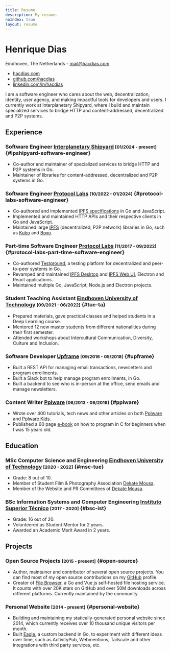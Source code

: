 ```yaml
---
title: Resume
description: My resume.
noIndex: true
layout: resume
---
```


<!--more-->

<div id="resume-header">
  <div>

  # Henrique Dias

  Eindhoven, The Netherlands - [mail@hacdias.com](mailto:mail@hacdias.com)

  </div>

  - [hacdias.com](https://hacdias.com)
  - [github.com/hacdias][GitHub]
  - [linkedin.com/in/hacdias](https://www.linkedin.com/in/hacdias/)

</div>

I am a software engineer who cares about the web, decentralization, identity, user agency, and making impactful tools for developers and users. I currently work at Interplanetary Shipyard, where I build and maintain specialized services to bridge HTTP and content-addressed, decentralized and P2P systems.

## Experience

### <span>**Software Engineer** [Interplanetary Shipyard]</span> <small>[01/2024 - present]</small> {#ipshipyard-software-engineer}

- Co-author and maintainer of specialized services to bridge HTTP and P2P systems in Go.
- Maintainer of libraries for content-addressed, decentralized and P2P systems in Go.

### <span>**Software Engineer** [Protocol Labs]</span> <small>[10/2022 - 01/2024]</small> {#protocol-labs-software-engineer}

- Co-authored and implemented [IPFS specifications][IPFS Specs] in Go and JavaScript.
- Implemented and maintained HTTP APIs and their respective clients in Go and JavaScript.
- Maintained large [IPFS] (decentralized, P2P network) libraries in Go, such as [Kubo] and [Boxo].

### <span>**Part-time Software Engineer** [Protocol Labs]</span> <small>[11/2017 - 09/2022]</small> {#protocol-labs-part-time-software-engineer}

- Co-authored [Testground], a testing platform for decentralized and peer-to-peer systems in Go.
- Revamped and maintained [IPFS Desktop] and [IPFS Web UI], Electron and React applications.
- Maintained multiple Go, JavaScript, Node.js and Electron projects.

### <span>**Student Teaching Assistant** [Eindhoven University of Technology]</span> <small>[09/2021 - 06/2022]</small> {#tue-ta}

- Prepared materials, gave practical classes and helped students in a Deep Learning course.
- Mentored 12 new master students from different nationalities during their first semester.
- Attended workshops about Intercultural Communication, Diversity, Culture and Inclusion.

### <span>**Software Developer** [Upframe]</span> <small>[09/2016 - 05/2018]</small> {#upframe}

- Built a REST API for managing email transactions, newsletters and program enrollments.
- Built a Slack bot to help manage program enrollments, in Go.
- Built a backend to see who is in-person at the office, send emails and manage newsletters.

### <span>**Content Writer** [Pplware]</span> <small>[06/2013 -  09/2016]</small> {#pplware}

- Wrote over 400 tutorials, tech news and other articles on both [Pplware][Pplware Me] and [Pplware Kids].
- Published a 60 page [e-book][Pplware Ebook] on how to program in C for beginners when I was 15 years old.

[Protocol Labs]: https://protocol.ai/
[Interplanetary Shipyard]: https://ipshipyard.com/
[IPFS]: https://ipfs.tech/
[Kubo]: https://github.com/ipfs/kubo
[Boxo]: https://github.com/ipfs/boxo
[IPFS Specs]: https://specs.ipfs.tech/
[Testground]: http://testground.ai/
[IPFS Desktop]: https://github.com/ipfs/ipfs-desktop
[IPFS Web UI]: https://github.com/ipfs/ipfs-webui
[Upframe]: https://github.com/upframe
[Pplware]: https://pplware.sapo.pt
[Pplware Me]: https://pplware.sapo.pt/author/henrique_dias/
[Pplware Kids]: https://kids.pplware.sapo.pt/author/henrique_dias/
[Pplware Ebook]: https://cdn.hacdias.com/media/aprenda-a-programar.pdf

## Education

### <span>**MSc Computer Science and Engineering** [Eindhoven University of Technology]</span> <small>[2020 - 2022]</small> {#msc-tue}

- Grade: 8 out of 10.
- Member of Student Film & Photography Association [Dekate Mousa].
- Member of the Website and PR Committees of [Dekate Mousa].

### <span>**BSc Information Systems and Computer Engineering** [Instituto Superior Técnico]</span> <small>[2017 - 2020]</small>  {#bsc-ist}

- Grade: 16 out of 20.
- Volunteered as Student Mentor for 2 years.
- Awarded an Academic Merit Award in 2 years.

[Eindhoven University of Technology]: https://tue.nl/
[Dekate Mousa]: https://dekatemousa.nl/
[Instituto Superior Técnico]: https://tecnico.ulisboa.pt/

## Projects

### **Open Source Projects** <small>[2015 - present]</small> {#open-source}

- Author, maintainer and contributor of several open source projects. You can find most of my open source contributions on my [GitHub] profile.
- Creator of [File Browser], a Go and Vue.js self-hosted file hosting service. It counts with over 20K stars on GitHub and over 50M downloads across different platforms. Currently maintained by the community.

### **Personal Website** <small>[2014 - present]</small> {#personal-website}

- Building and maintaining my statically-generated personal website since 2014, which currently receives over 10 thousand unique visitors per month.
- Built [Eagle](https://github.com/hacdias/eagle), a custom backend in Go, to experiment with different ideas over time, such as ActivityPub, Webmentions, Tailscale and other integrations with third party services, etc.

[GitHub]: https://github.com/hacdias
[File Browser]: https://github.com/filebrowser/filebrowser
